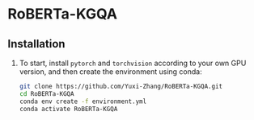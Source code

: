# RoBERTa-KGQA

## Installation

1. To start, install `pytorch` and `torchvision` according to your own GPU version, and then create the environment using conda:

    ```sh
    git clone https://github.com/Yuxi-Zhang/RoBERTa-KGQA.git
    cd RoBERTa-KGQA
    conda env create -f environment.yml
    conda activate RoBERTa-KGQA
    ```
